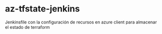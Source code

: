 # az-tfstate-jenkins
Jenkinsfile con la configuración de recursos en azure client para almacenar el estado de terraform
